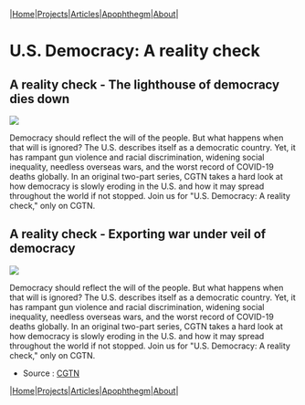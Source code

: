 |[Home](/README.md)|[Projects](/projects.md)|[Articles](/articles.md)|[Apophthegm](/apophthegm.md)|[About](/about.md)|

# U.S. Democracy: A reality check

## A reality check - The lighthouse of democracy dies down

[![](https://img.youtube.com/vi/aoxY3LPWNCo/0.jpg)](https://www.youtube.com/watch?v=aoxY3LPWNCo "A reality check - The lighthouse of democracy dies down")  

Democracy should reflect the will of the people. But what happens when that will is ignored? The U.S. describes itself as a democratic country. Yet, it has rampant gun violence and racial discrimination, widening social inequality, needless overseas wars, and the worst record of COVID-19 deaths globally. In an original two-part series, CGTN takes a hard look at how democracy is slowly eroding in the U.S. and how it may spread throughout the world if not stopped. Join us for "U.S. Democracy: A reality check," only on CGTN.  

## A reality check - Exporting war under veil of democracy

[![](https://img.youtube.com/vi/AWKWoIzeMfE/0.jpg)](https://www.youtube.com/watch?v=AWKWoIzeMfE "A reality check - Exporting war under veil of democracy")  

Democracy should reflect the will of the people. But what happens when that will is ignored? The U.S. describes itself as a democratic country. Yet, it has rampant gun violence and racial discrimination, widening social inequality, needless overseas wars, and the worst record of COVID-19 deaths globally. In an original two-part series, CGTN takes a hard look at how democracy is slowly eroding in the U.S. and how it may spread throughout the world if not stopped. Join us for "U.S. Democracy: A reality check," only on CGTN.  

- Source : [CGTN](https://www.youtube.com/c/cgtn/videos)  

|[Home](/README.md)|[Projects](/projects.md)|[Articles](/articles.md)|[Apophthegm](/apophthegm.md)|[About](/about.md)|
